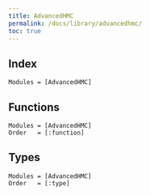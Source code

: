 ```yaml
---
title: AdvancedHMC
permalink: /docs/library/advancedhmc/
toc: true
---
```


## Index

```@index
Modules = [AdvancedHMC]
```

## Functions

```@autodocs
Modules = [AdvancedHMC]
Order   = [:function]
```

## Types

```@autodocs
Modules = [AdvancedHMC]
Order   = [:type]
```
